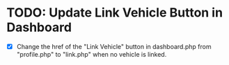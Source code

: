 # TODO: Update Link Vehicle Button in Dashboard

- [x] Change the href of the "Link Vehicle" button in dashboard.php from "profile.php" to "link.php" when no vehicle is linked.
